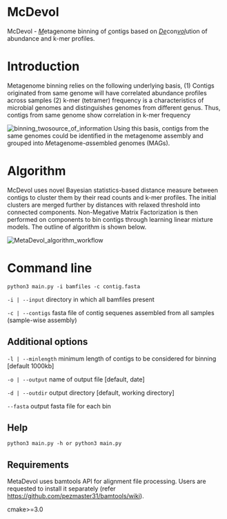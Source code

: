 # McDevol

McDevol - <ins>*M*</ins>etagenome binning of <ins>*c*</ins>ontigs based on <ins>*De*</ins>con<ins>*vol*</ins>ution of abundance and k-mer profiles. 

# Introduction
Metagenome binning relies on the following underlying basis,
(1) Contigs originated from same genome will have correlated abundance profiles across samples
(2) k-mer (tetramer) frequency is a characteristics of microbial genomes and distinguishes genomes from different genus. Thus, contigs from same genome show correlation in k-mer frequency

![binning_twosource_of_information](https://user-images.githubusercontent.com/29796007/227135720-bee8b197-3b8a-4020-9582-4c917a2b9b0a.png)
Using this basis, contigs from the same genomes could be identified in the metagenome assembly and grouped into *M*etagenome-*a*ssembled *g*enomes (MAGs).

# Algorithm
McDevol uses novel Bayesian statistics-based distance measure between contigs to cluster them by their read counts and k-mer profiles. The initial clusters are merged further by distances with relaxed threshold into connected components. Non-Megative Matrix Factorization is then performed on components to bin contigs through learning linear mixture models. The outline of algorithm is shown below.

![MetaDevol_algorithm_workflow](https://user-images.githubusercontent.com/29796007/230059880-d9d4f062-5793-4ff2-963d-7e9193314266.png)

# Command line
`python3 main.py -i bamfiles -c contig.fasta`

`-i | --input` directory in which all bamfiles present

`-c | --contigs` fasta file of contig sequenes assembled from all samples (sample-wise assembly)

## Additional options

`-l | --minlength` minimum length of contigs to be considered for binning [default 1000kb]

`-o | --output` name of output file [default, date]

`-d | --outdir` output directory [default, working directory]

`--fasta` output fasta file for each bin


## Help
`python3 main.py -h or python3 main.py`


## Requirements
MetaDevol uses bamtools API for alignment file processing. Users are requested to install it separately (refer https://github.com/pezmaster31/bamtools/wiki).

cmake>=3.0
